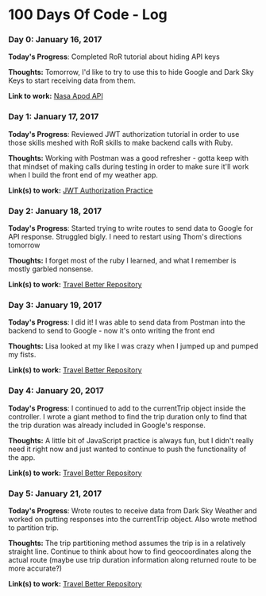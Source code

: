 # 100 Days Of Code - Log

### Day 0: January 16, 2017

**Today's Progress**: Completed RoR tutorial about hiding API keys

**Thoughts:** Tomorrow, I'd like to try to use this to hide Google and Dark Sky Keys to start receiving data from them.

**Link to work:** 
[Nasa Apod API](https://github.com/JoshEdgell/NasaApodApi)

### Day 1: January 17, 2017

**Today's Progress**: Reviewed JWT authorization tutorial in order to use those skills meshed with RoR skills to make backend calls with Ruby.

**Thoughts:** Working with Postman was a good refresher - gotta keep with that mindset of making calls during testing in order to make sure it'll work when I build the front end of my weather app.

**Link(s) to work:**
[JWT Authorization Practice](https://github.com/JoshEdgell/Playground/tree/master/jwt_auth)

### Day 2: January 18, 2017

**Today's Progress**: Started trying to write routes to send data to Google for API response.  Struggled bigly.  I need to restart using Thom's directions tomorrow

**Thoughts:** I forget most of the ruby I learned, and what I remember is mostly garbled nonsense.

**Link(s) to work:**
[Travel Better Repository](https://github.com/JoshEdgell/travelbetter)

### Day 3: January 19, 2017

**Today's Progress**: I did it!  I was able to send data from Postman into the backend to send to Google - now it's onto writing the front end

**Thoughts:** Lisa looked at my like I was crazy when I jumped up and pumped my fists.

**Link(s) to work:**
[Travel Better Repository](https://github.com/JoshEdgell/travelbetter)

### Day 4: January 20, 2017

**Today's Progress**: I continued to add to the currentTrip object inside the controller.  I wrote a giant method to find the trip duration only to find that the trip duration was already included in Google's response.

**Thoughts:** A little bit of JavaScript practice is always fun, but I didn't really need it right now and just wanted to continue to push the functionality of the app.

**Link(s) to work:**
[Travel Better Repository](https://github.com/JoshEdgell/travelbetter)

### Day 5: January 21, 2017

**Today's Progress**: Wrote routes to receive data from Dark Sky Weather and worked on putting responses into the currentTrip object.  Also wrote method to partition trip.

**Thoughts:** The trip partitioning method assumes the trip is in a relatively straight line.  Continue to think about how to find geocoordinates along the actual route (maybe use trip duration information along returned route to be more accurate?)

**Link(s) to work:**
[Travel Better Repository](https://github.com/JoshEdgell/travelbetter)
